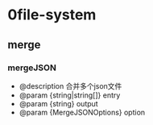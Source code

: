 # 0file-system

## merge

### mergeJSON

* @description 合并多个json文件
* @param {string|string[]} entry
* @param {string} output
* @param {MergeJSONOptions} option

